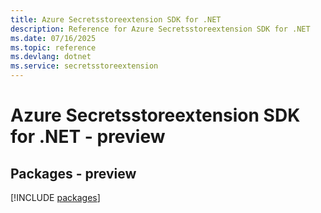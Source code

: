 ```yaml
---
title: Azure Secretsstoreextension SDK for .NET
description: Reference for Azure Secretsstoreextension SDK for .NET
ms.date: 07/16/2025
ms.topic: reference
ms.devlang: dotnet
ms.service: secretsstoreextension
---
```

# Azure Secretsstoreextension SDK for .NET - preview
## Packages - preview
[!INCLUDE [packages](secretsstoreextension-index.md)]